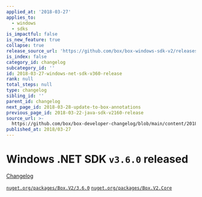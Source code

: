 ```yaml
---
applied_at: '2018-03-27'
applies_to:
  - windows
  - sdks
is_impactful: false
is_new_feature: true
collapse: true
release_source_url: 'https://github.com/box/box-windows-sdk-v2/releases/tag/v3.6.0'
is_index: false
category_id: changelog
subcategory_id: ''
id: 2018-03-27-windows-net-sdk-v360-release
rank: null
total_steps: null
type: changelog
sibling_id: ''
parent_id: changelog
next_page_id: 2018-03-28-update-to-box-annotations
previous_page_id: 2018-03-22-java-sdk-v2160-release
source_url: >-
  https://github.com/box/box-developer-changelog/blob/main/content/2018/03-27-windows-net-sdk-v360-release.md
published_at: 2018/03-27
---
```

# Windows .NET SDK `v3.6.0` released

[Changelog](https://github.com/box/box-windows-sdk-v2/blob/master/CHANGELOG.md#360)

[`nuget.org/packages/Box.V2/3.6.0`](https://www.nuget.org/packages/Box.V2/3.6.0)
[`nuget.org/packages/Box.V2.Core`](https://www.nuget.org/packages/Box.V2.Core)